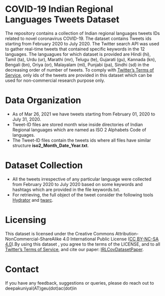 # COVID-19 Indian Regional Languages Tweets Dataset

The repository contains a collection of Indian regional languages tweets IDs related to novel coronavirus COVID-19. The dataset contains Tweets ids starting from February 2020 to July 2020. The Twitter search API was used to gather real-time tweets that contained specific keywords in the 12 languages. The languagues for which dataset is provided are Hindi (hi), Tamil (ta), Urdu (ur), Marathi (mr), Telugu (te), Gujarati (gu), Kannada (kn), Bengali (bn), Oriya (or), Malayalam (ml), Punjabi (pa), Sindhi (sd) in the decreasing order of number of tweets. To comply with [Twitter’s Terms of Service](https://developer.twitter.com/en/developer-terms/agreement-and-policy), only ids of the tweets are provided in this dataset which can be used for non-commercial research purpose only.


# Data Organization
* As of Mar 26, 2021 we have tweets starting from February 01, 2020 to July 31, 2020.
* Tweet-ID files are stored month wise inside directories of Indian Regional languages which are named as ISO 2 Alphabets Code of languages.
* The Tweet-ID files contain the tweets ids where all files have similar structure **iso2_Month_Date_Year.txt**.


# Dataset Collection
* All the tweets irrespective of any particular language were collected from February 2020 to July 2020 based on some keywords and hashtags which are provided in the file keywords.txt.
* For retrieving, the full object of the tweet consider the following tools [Hydrator](https://github.com/DocNow/hydrator) and [twarc](https://github.com/DocNow/twarc).


# Licensing
This dataset is licensed under the Creative Commons Attribution-NonCommercial-ShareAlike 4.0 International Public License ([CC BY-NC-SA 4.0](https://creativecommons.org/licenses/by-nc-sa/4.0/)).By using this dataset , you agree to the terms of the LICENSE, and to all [ Twitter’s Terms of Service](https://developer.twitter.com/en/developer-terms/agreement-and-policy), and cite our paper: [IRLCovDatasetPaper]().

# Contact
If you have any feedback, suggestions or queries, please do reach out to deepakuniyal(AT)geu(dot)ac(dot)in